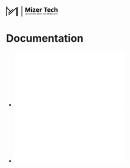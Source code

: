 <picture> 
<img
        alt="Mizer Tech logo and text: MizerTech"
        src="/.g/Banner.svg">
</picture>

# Documentation

- ![Setup IR Blaster](./Docs/Setup.md)
- ![Design & Features](./Docs/Features.md)
